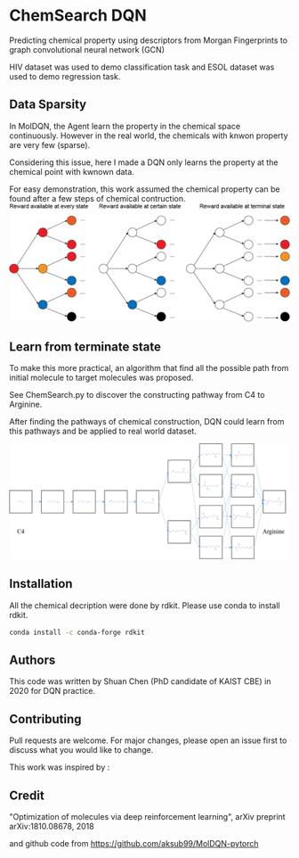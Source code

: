 # ChemSearch DQN
Predicting chemical property using descriptors from Morgan Fingerprints to graph convolutional neural network (GCN)

HIV dataset was used to demo classification task and ESOL dataset was used to demo regression task.

## Data Sparsity

In MolDQN, the Agent learn the property in the chemical space continuously. However in the real world, the chemicals with knwon property are very few (sparse).

Considering this issue, here I made a DQN only learns the property at the chemical point with kwnown data.

For easy demonstration, this work assumed the chemical property can be found after a few steps of chemical contruction.
<img src="https://github.com/shuan4638/ChemSearchDQN/blob/master/Sparsedata.png">

## Learn from terminate state

To make this more practical, an algorithm that find all the possible path from initial molecule to target molecules was proposed.

See ChemSearch.py to discover the constructing pathway from C4 to Arginine.

After finding the pathways of chemical construction, DQN could learn from this pathways and be applied to real world dataset.

<img src="https://github.com/shuan4638/ChemSearchDQN/blob/master/Targetsearch.png">

## Installation

All the chemical decription were done by rdkit. Please use conda to install rdkit.

```bash
conda install -c conda-forge rdkit
```

## Authors
This code was written by Shuan Chen (PhD candidate of KAIST CBE) in 2020 for DQN practice.

## Contributing
Pull requests are welcome. For major changes, please open an issue first to discuss what you would like to change.

This work was inspired by :

## Credit

"Optimization of molecules via deep reinforcement learning", arXiv preprint arXiv:1810.08678, 2018

and github code from https://github.com/aksub99/MolDQN-pytorch
